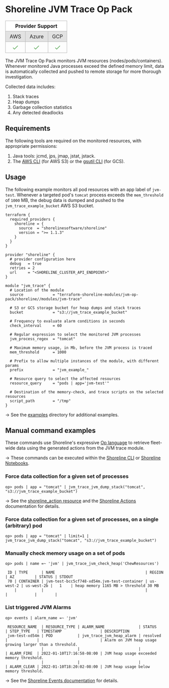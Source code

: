 # Shoreline JVM Trace Op Pack

<table role="table" style="vertical-align: middle;">
  <thead>
    <tr style="background-color: #fff">
      <th style="padding: 6px 13px; border: 1px solid #B1B1B1; text-align: center;" colspan="3">Provider Support</th>
    </tr>
  </thead>
  <tbody>
    <tr style="background-color: #E2E2E2">
      <td style="padding: 6px 13px; border: 1px solid #B1B1B1; text-align: center;">AWS</td>
      <td style="padding: 6px 13px; border: 1px solid #B1B1B1; text-align: center;">Azure</td>
      <td style="padding: 6px 13px; border: 1px solid #B1B1B1; text-align: center;">GCP</td>
    </tr>
    <tr>
      <td style="padding-top: 6px; vertical-align: bottom; border: 1px solid #B1B1B1; text-align: center;"><svg xmlns="http://www.w3.org/2000/svg" style="width: 1.5rem; height: 1.5rem;" fill="none" viewBox="0 0 24 24" stroke="#6CB169"><path stroke-linecap="round" stroke-linejoin="round" stroke-width="2" d="M5 13l4 4L19 7" /></svg></td>
      <td style="padding-top: 6px; vertical-align: bottom; border: 1px solid #B1B1B1; text-align: center;"><svg xmlns="http://www.w3.org/2000/svg" style="width: 1.5rem; height: 1.5rem;" fill="none" viewBox="0 0 24 24" stroke="#6CB169"><path stroke-linecap="round" stroke-linejoin="round" stroke-width="2" d="M5 13l4 4L19 7" /></svg></td>
      <td style="padding-top: 6px; vertical-align: bottom; border: 1px solid #B1B1B1; text-align: center;"><svg xmlns="http://www.w3.org/2000/svg" style="width: 1.5rem; height: 1.5rem;" fill="none" viewBox="0 0 24 24" stroke="#6CB169"><path stroke-linecap="round" stroke-linejoin="round" stroke-width="2" d="M5 13l4 4L19 7" /></svg></td>
    </tr>  
  </tbody>
</table>

The JVM Trace Op Pack monitors JVM resources (nodes/pods/containers). Whenever monitored Java processes exceed the defined memory limit, data is automatically collected and pushed to remote storage for more thorough investigation.

Collected data includes:

1. Stack traces
1. Heap dumps
1. Garbage collection statistics
1. Any detected deadlocks

## Requirements

The following tools are required on the monitored resources, with appropriate permissions:

1. Java tools: jcmd, jps, jmap, jstat, jstack.
1. The [AWS CLI](https://aws.amazon.com/cli/) (for AWS S3) or the [gsutil CLI](https://cloud.google.com/storage/docs/gsutil) (for GCS).

## Usage

The following example monitors all pod resources with an app label of `jvm-test`. Whenever a targeted pod's `tomcat` process exceeds the `mem_threshold` of `1000` MB, the debug data is dumped and pushed to the `jvm_trace_example_bucket` AWS S3 bucket.

```hcl
terraform {
  required_providers {
    shoreline = {
      source  = "shorelinesoftware/shoreline"
      version = ">= 1.1.3"
    }
  }
}

provider "shoreline" {
  # provider configuration here
  debug   = true
  retries = 2
  url     = "<SHORELINE_CLUSTER_API_ENDPOINT>"
}

module "jvm_trace" {
  # Location of the module
  source             = "terraform-shoreline-modules/jvm-op-pack/shoreline//modules/jvm-trace"

  # S3 or GCS storage bucket for heap dumps and stack traces
  bucket             = "s3://jvm_trace_example_bucket"

  # Frequency to evaluate alarm conditions in seconds
  check_interval     = 60

  # Regular expression to select the monitored JVM processes
  jvm_process_regex  = "tomcat"

  # Maximum memory usage, in Mb, before the JVM process is traced
  mem_threshold      = 1000

  # Prefix to allow multiple instances of the module, with different params
  prefix             = "jvm_example_"

  # Resource query to select the affected resources
  resource_query     = "pods | app='jvm-test'"

  # Destination of the memory-check, and trace scripts on the selected resources
  script_path        = "/tmp"
}
```

-> See the [examples](../../examples/jvm_trace) directory for additional examples.

## Manual command examples

These commands use Shoreline's expressive [Op language](https://docs.shoreline.io/op) to retrieve fleet-wide data using the generated actions from the JVM trace module.

-> These commands can be executed within the [Shoreline CLI](https://docs.shoreline.io/installation#cli) or [Shoreline Notebooks](https://docs.shoreline.io/ui/notebooks).

### Force data collection for a given set of processes

```
op> pods | app = "tomcat" | jvm_trace_jvm_dump_stack("tomcat", "s3://jvm_trace_example_bucket")
```

-> See the [shoreline_action resource](https://registry.terraform.io/providers/shorelinesoftware/shoreline/latest/docs/resources/action) and the [Shoreline Actions](https://docs.shoreline.io/actions) documentation for details.

### Force data collection for a given set of processes, on a single (arbitrary) pod

```
op> pods | app = "tomcat" | limit=1 | jvm_trace_jvm_dump_stack("tomcat", "s3://jvm_trace_example_bucket")
```

### Manually check memory usage on a set of pods

```
op> pods | name =~ 'jvm' | jvm_trace_jvm_check_heap('ChewResources')

 ID | TYPE      | NAME                                        | REGION    | AZ         | STATUS | STDOUT
 70 | CONTAINER | jvm-test-bcc5cf748-xd54m.jvm-test-container | us-west-2 | us-west-2b |   1    | heap memory 1165 MB > threshold 30 MB
    |           |                                             |           |            |        |
```

### List triggered JVM Alarms

```
op> events | alarm_name =~ 'jvm'

 RESOURCE_NAME  | RESOURCE_TYPE | ALARM_NAME               | STATUS   | STEP_TYPE   | TIMESTAMP                 | DESCRIPTION
 jvm-test-xd54m | POD           | jvm_trace_jvm_heap_alarm | resolved |             |                           | Alarm on JVM heap usage growing larger than a threshold.
                |               |                          |          | ALARM_FIRE  | 2022-01-10T17:16:58-08:00 | JVM heap usage exceeded memory threshold.
                |               |                          |          | ALARM_CLEAR | 2022-01-10T18:20:02-08:00 | JVM heap usage below memory threshold.
```

-> See the [Shoreline Events documentation](https://docs.shoreline.io/op/events) for details.
